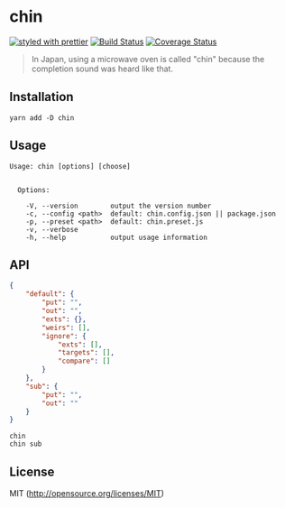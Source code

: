 # chin
[![styled with prettier](https://img.shields.io/badge/styled_with-prettier-ff69b4.svg)](https://github.com/prettier/prettier)
[![Build Status](https://travis-ci.org/kthjm/chin.svg)](https://travis-ci.org/kthjm/chin)
[![Coverage Status](https://coveralls.io/repos/github/kthjm/chin/badge.svg)](https://coveralls.io/github/kthjm/chin)
> In Japan, using a microwave oven is called "chin" because the completion sound was heard like that.

## Installation
```shell
yarn add -D chin
```
## Usage
```shel
Usage: chin [options] [choose]


  Options:

    -V, --version        output the version number
    -c, --config <path>  default: chin.config.json || package.json
    -p, --preset <path>  default: chin.preset.js
    -v, --verbose
    -h, --help           output usage information
```
## API
```json
{
    "default": {
        "put": "",
        "out": "",
        "exts": {},
        "weirs": [],
        "ignore": {
            "exts": [],
            "targets": [],
            "compare": []
        }
    },
    "sub": {
        "put": "",
        "out": ""
    }
}
```
```shell
chin
chin sub
```
## License
MIT (http://opensource.org/licenses/MIT)
